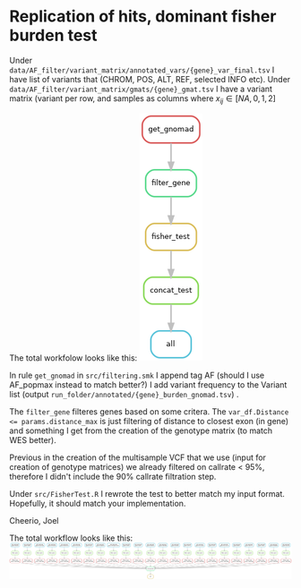 # Replication of hits, dominant fisher burden test

Under `data/AF_filter/variant_matrix/annotated_vars/{gene}_var_final.tsv` I have list of variants that (CHROM, POS, ALT, REF, selected INFO etc). Under `data/AF_filter/variant_matrix/gmats/{gene}_gmat.tsv` I have a variant matrix (variant per row, and samples as columns where $x_{ij} \in [NA, 0 ,1 ,2]$

The total workfolow looks like this:
![Rulegraph](/docs/figures/rules.png)

In rule `get_gnomad` in `src/filtering.smk` I append tag AF (should I use AF_popmax instead to match better?)  I add variant frequency to the Variant list (output `run_folder/annotated/{gene}_burden_gnomad.tsv`) .

The `filter_gene` filteres genes based on some critera. The `var_df.Distance <= params.distance_max` is just filtering of distance to closest exon (in gene) and something I get from the creation of the genotype matrix (to match WES better).

Previous in the creation of the multisample VCF that we use (input for creation of genotype matrices) we already filtered on callrate < 95%, therefore I didn't include the 90% callrate filtration step.

Under `src/FisherTest.R` I rewrote the test to better match my input format. Hopefully, it should match your implementation.


Cheerio, Joel


The total workflow looks like this:
![Dag](/docs/figures/dag.png)
